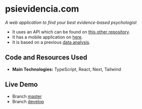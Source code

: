 # psievidencia.com

_A web application to find your best evidence-based psychologist_

- It uses an API which can be found on <a href="https://github.com/francosbenitez/psievidencia-backend" target="_blank">this other repository</a>.
- It has a mobile application on [here](https://github.com/francosbenitez/psievidencia-app).
- It is based on a previous [data analysis](https://github.com/francosbenitez/psievidencia-analysis).

## Code and Resources Used

- **Main Technologies:** TypeScript, React, Next, Tailwind

## Live Demo

- Branch <a href="https://psievidencia.com" target="_blank">master</a>
- Branch <a href="https://psievidencia-develop.vercel.app/" target="_blank">develop</a>
